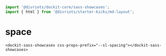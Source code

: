 ```js script
import '@divriots/dockit-core/sass-showcases';
import { html } from '@divriots/starter-kicks/md-layout';
```

# space

```html:html
<dockit-sass-showcases css-props-prefix="--sl-spacing"></dockit-sass-showcases>
```
